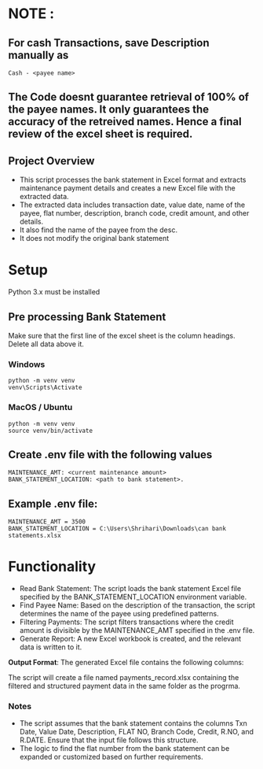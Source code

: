 # NOTE : 
## For cash Transactions, save Description manually as 
``` Cash - <payee name> ```

## The Code doesnt guarantee retrieval of 100% of the payee names. It only guarantees the accuracy of the retreived names. Hence a final review of the excel sheet is required.

## Project Overview
- This script processes the bank statement in Excel format and extracts maintenance payment details and creates a new Excel file with the extracted data. 
- The extracted data includes transaction date, value date, name of the payee, flat number, description, branch code, credit amount, and other details. 
- It also find the name of the payee from the desc.
- It does not modify the original bank statement



# Setup
Python 3.x must be installed

## Pre processing Bank Statement
Make sure that the first line of the excel sheet is the column headings. Delete all data above it.

### Windows
```
python -m venv venv
venv\Scripts\Activate
```

### MacOS / Ubuntu
```
python -m venv venv
source venv/bin/activate
```

## Create .env file with the following values

```
MAINTENANCE_AMT: <current maintenance amount>
BANK_STATEMENT_LOCATION: <path to bank statement>.
```

## Example .env file:

```
MAINTENANCE_AMT = 3500
BANK_STATEMENT_LOCATION = C:\Users\Shrihari\Downloads\can bank statements.xlsx
```



# Functionality
- Read Bank Statement: The script loads the bank statement Excel file specified by the BANK_STATEMENT_LOCATION environment variable.
- Find Payee Name: Based on the description of the transaction, the script determines the name of the payee using predefined patterns.
- Filtering Payments: The script filters transactions where the credit amount is divisible by the MAINTENANCE_AMT specified in the .env file.
- Generate Report: A new Excel workbook is created, and the relevant data is written to it. 

**Output Format**: The generated Excel file contains the following columns:


The script will create a file named payments_record.xlsx  containing the filtered and structured payment data in the same folder as the progrma.


### Notes
- The script assumes that the bank statement contains the columns Txn Date, Value Date, Description, FLAT NO, Branch Code, Credit, R.NO, and R.DATE. Ensure that the input file follows this structure.
- The logic to find the flat number from the bank statement can be expanded or customized based on further requirements.

